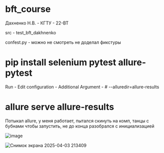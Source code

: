 # bft_course
Дахненко Н.В.  -  КГТУ  -  22-ВТ

src - test_bft_dakhnenko

confest.py - можно не смотреть не доделал фикстуры

# pip install selenium pytest allure-pytest

Run - Edit configuration - Additional Argument - # --alluredir=allure-results

# allure serve allure-results

Потыкал allure, у меня работает, пытался скинуть на комп, танцы с бубнами чтобы запустить, не до конца разобрался с инициализацией

![image](https://github.com/user-attachments/assets/5491c085-0f42-4b91-8e61-ab0e063f5acd)

![Снимок экрана 2025-04-03 213409](https://github.com/user-attachments/assets/10a0eeb3-4918-40f6-be22-cca90af728c9)
